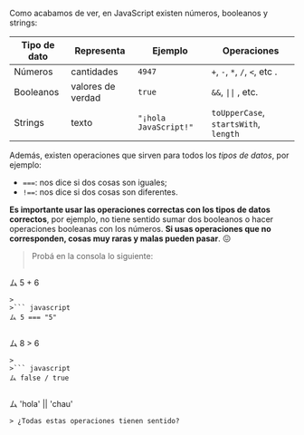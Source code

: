  Como acabamos de ver, en JavaScript existen números, booleanos y strings:

|  Tipo de dato |  Representa             |  Ejemplo |  Operaciones                   |
|---------------|-------------------------|----------|--------------------------------|
|Números        |cantidades               | `4947`   | `+`, `-`, `*`, `/`, `<`, etc .  |
|Booleanos      |valores de verdad        | `true`   | `&&`, <code>&#124;&#124;</code> , etc. |
|Strings        |texto                    | `"¡hola JavaScript!"` | `toUpperCase`, `startsWith`, `length` |


Además, existen operaciones que sirven para todos los _tipos de datos_, por ejemplo:

* `===`: nos dice si dos cosas son iguales;
* `!==`: nos dice si dos cosas son diferentes.

**Es importante usar las operaciones correctas con los tipos de datos correctos**, por ejemplo, no tiene sentido sumar dos booleanos o hacer operaciones booleanas con los números. **Si usas operaciones que no corresponden, cosas muy raras y malas pueden pasar**. :confounded:

> Probá en la consola lo siguiente:
>
>``` javascript
ム 5 + 6
```
>
>``` javascript
ム 5 === "5"
```
>
>``` javascript
ム 8 > 6
```
>
>``` javascript
ム false / true
```
>
>``` javascript
ム 'hola' || 'chau'
```
> ¿Todas estas operaciones tienen sentido?